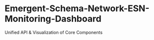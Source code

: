 # Emergent-Schema-Network-ESN-Monitoring-Dashboard
Unified API &amp; Visualization of Core Components
